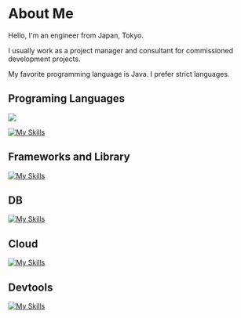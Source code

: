 # About Me

Hello, I'm an engineer from Japan, Tokyo.

I usually work as a project manager and consultant for commissioned development projects.

My favorite programming language is Java. I prefer strict languages.

## Programing Languages

![](https://github-readme-stats.vercel.app/api/top-langs?username=TakahiroHirai0313)

[![My Skills](https://skillicons.dev/icons?i=html,java,js,ts,nodejs,py)](https://skillicons.dev)

## Frameworks and Library

[![My Skills](https://skillicons.dev/icons?i=graphql,nextjs,react,spring)](https://skillicons.dev)

## DB

[![My Skills](https://skillicons.dev/icons?i=dynamodb,mysql,postgres,sqlite)](https://skillicons.dev)

## Cloud

[![My Skills](https://skillicons.dev/icons?i=aws)](https://skillicons.dev)

## Devtools

[![My Skills](https://skillicons.dev/icons?i=git,bash,docker,figma,netlify,npm,gradle,vscode)](https://skillicons.dev)
